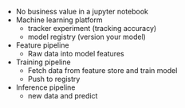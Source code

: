 - No business value in a jupyter notebook
- Machine learning platform
  - tracker experiment (tracking accuracy)
  - model registry (version your model)
- Feature pipeline
  - Raw data into model features
- Training pipeline
  - Fetch data from feature store and train model
  - Push to registry
- Inference pipeline
  - new data and predict
